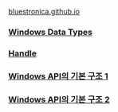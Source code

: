 [bluestronica.github.io](https://bluestronica.github.io/)

### [Windows Data Types](https://github.com/bluestronica/bluestronica.github.io/blob/main/WindowsAPI/Windows_Data_Types.md)

### [Handle](https://github.com/bluestronica/bluestronica.github.io/blob/main/WindowsAPI/Handle.md)

### [Windows API의 기본 구조 1](https://github.com/bluestronica/bluestronica.github.io/blob/main/WindowsAPI/Basic_Structures.md)

### [Windows API의 기본 구조 2](https://github.com/bluestronica/bluestronica.github.io/blob/main/WindowsAPI/Basic_Structures2.md)

